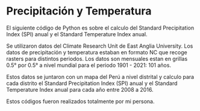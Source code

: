 # Precipitación y Temperatura
El siguiente código de Python es sobre el calculo del Standard Precipitation Index (SPI) anual y el Standard Temperature Index anual.

Se utilizaron datos del Climate Research Unit de East Anglia University. Los datos de precipitación y temperatura estaban en formato NC que recoge rasters para distintos periodos. Los datos son mensuales estan en grillas 0.5° por 0.5° a nivel mundial para el periodo 1901 - 2021: 101 años.

Estos datos se juntaron con un mapa del Perú a nivel distrital y calculo para cada distrito el Standard Precipitation Index (SPI) anual y el Standard Temperature Index anual para cada año entre 2008 a 2016.

Estos códigos fueron realizados totalmente por mi persona. 
